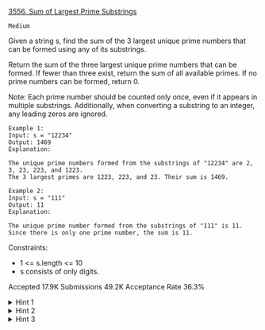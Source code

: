 [3556. Sum of Largest Prime Substrings](https://leetcode.com/problems/sum-of-largest-prime-substrings/)

`Medium`

Given a string s, find the sum of the 3 largest unique prime numbers that can be formed using any of its substrings.

Return the sum of the three largest unique prime numbers that can be formed. If fewer than three exist, return the sum of all available primes. If no prime numbers can be formed, return 0.

Note: Each prime number should be counted only once, even if it appears in multiple substrings. Additionally, when converting a substring to an integer, any leading zeros are ignored.

```
Example 1:
Input: s = "12234"
Output: 1469
Explanation:

The unique prime numbers formed from the substrings of "12234" are 2, 3, 23, 223, and 1223.
The 3 largest primes are 1223, 223, and 23. Their sum is 1469.

Example 2:
Input: s = "111"
Output: 11
Explanation:

The unique prime number formed from the substrings of "111" is 11.
Since there is only one prime number, the sum is 11.
```

Constraints:

- 1 <= s.length <= 10
- s consists of only digits.

Accepted
17.9K
Submissions
49.2K
Acceptance Rate
36.3%

<details>
<summary>Hint 1</summary>

Iterate over all substrings of s to generate candidate numbers.

</details>
<details>
<summary>Hint 2</summary>

Check each candidate for primality in O(sqrt(n)) time.

</details>
<details>
<summary>Hint 3</summary>

Store unique primes, then sum the three largest (or all if fewer than three).

</details>